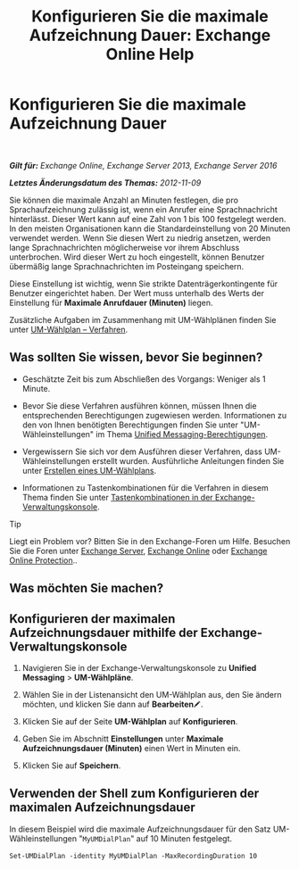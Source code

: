 ﻿---
title: 'Konfigurieren Sie die maximale Aufzeichnung Dauer: Exchange Online Help'
TOCTitle: Konfigurieren Sie die maximale Aufzeichnung Dauer
ms:assetid: 18eeb567-1048-4c82-93cf-612cb12ec5e3
ms:mtpsurl: https://technet.microsoft.com/de-de/library/Ee423539(v=EXCHG.150)
ms:contentKeyID: 50475104
ms.date: 05/23/2018
mtps_version: v=EXCHG.150
ms.translationtype: MT
---

# Konfigurieren Sie die maximale Aufzeichnung Dauer

 

_**Gilt für:** Exchange Online, Exchange Server 2013, Exchange Server 2016_

_**Letztes Änderungsdatum des Themas:** 2012-11-09_

Sie können die maximale Anzahl an Minuten festlegen, die pro Sprachaufzeichnung zulässig ist, wenn ein Anrufer eine Sprachnachricht hinterlässt. Dieser Wert kann auf eine Zahl von 1 bis 100 festgelegt werden. In den meisten Organisationen kann die Standardeinstellung von 20 Minuten verwendet werden. Wenn Sie diesen Wert zu niedrig ansetzen, werden lange Sprachnachrichten möglicherweise vor ihrem Abschluss unterbrochen. Wird dieser Wert zu hoch eingestellt, können Benutzer übermäßig lange Sprachnachrichten im Posteingang speichern.

Diese Einstellung ist wichtig, wenn Sie strikte Datenträgerkontingente für Benutzer eingerichtet haben. Der Wert muss unterhalb des Werts der Einstellung für **Maximale Anrufdauer (Minuten)** liegen.

Zusätzliche Aufgaben im Zusammenhang mit UM-Wählplänen finden Sie unter [UM-Wählplan – Verfahren](um-dial-plan-procedures-exchange-2013-help.md).

## Was sollten Sie wissen, bevor Sie beginnen?

  - Geschätzte Zeit bis zum Abschließen des Vorgangs: Weniger als 1 Minute.

  - Bevor Sie diese Verfahren ausführen können, müssen Ihnen die entsprechenden Berechtigungen zugewiesen werden. Informationen zu den von Ihnen benötigten Berechtigungen finden Sie unter "UM-Wähleinstellungen" im Thema [Unified Messaging-Berechtigungen](unified-messaging-permissions-exchange-2013-help.md).

  - Vergewissern Sie sich vor dem Ausführen dieser Verfahren, dass UM-Wähleinstellungen erstellt wurden. Ausführliche Anleitungen finden Sie unter [Erstellen eines UM-Wählplans](https://technet.microsoft.com/de-de/library/Bb123819(v=EXCHG.150)).

  - Informationen zu Tastenkombinationen für die Verfahren in diesem Thema finden Sie unter [Tastenkombinationen in der Exchange-Verwaltungskonsole](keyboard-shortcuts-in-the-exchange-admin-center-exchange-online-protection-help.md).


> [!TIP]
> Liegt ein Problem vor? Bitten Sie in den Exchange-Foren um Hilfe. Besuchen Sie die Foren unter <A href="https://go.microsoft.com/fwlink/p/?linkid=60612">Exchange Server</A>, <A href="https://go.microsoft.com/fwlink/p/?linkid=267542">Exchange Online</A> oder <A href="https://go.microsoft.com/fwlink/p/?linkid=285351">Exchange Online Protection</A>..



## Was möchten Sie machen?

## Konfigurieren der maximalen Aufzeichnungsdauer mithilfe der Exchange-Verwaltungskonsole

1.  Navigieren Sie in der Exchange-Verwaltungskonsole zu **Unified Messaging** \> **UM-Wählpläne**.

2.  Wählen Sie in der Listenansicht den UM-Wählplan aus, den Sie ändern möchten, und klicken Sie dann auf **Bearbeiten**![Bearbeitungssymbol](images/Bb124582.6f53ccb2-1f13-4c02-bea0-30690e6ea71d(EXCHG.150).gif "Bearbeitungssymbol").

3.  Klicken Sie auf der Seite **UM-Wählplan** auf **Konfigurieren**.

4.  Geben Sie im Abschnitt **Einstellungen** unter **Maximale Aufzeichnungsdauer (Minuten)** einen Wert in Minuten ein.

5.  Klicken Sie auf **Speichern**.

## Verwenden der Shell zum Konfigurieren der maximalen Aufzeichnungsdauer

In diesem Beispiel wird die maximale Aufzeichnungsdauer für den Satz UM-Wähleinstellungen "`MyUMDialPlan`" auf 10 Minuten festgelegt.

    Set-UMDialPlan -identity MyUMDialPlan -MaxRecordingDuration 10

